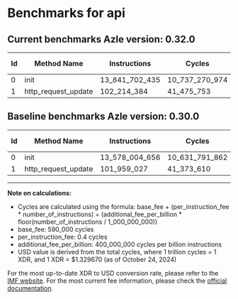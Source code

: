 # Benchmarks for api

## Current benchmarks Azle version: 0.32.0

| Id  | Method Name         | Instructions   | Cycles         | USD           | USD/Million Calls | Change                                |
| --- | ------------------- | -------------- | -------------- | ------------- | ----------------- | ------------------------------------- |
| 0   | init                | 13_841_702_435 | 10_737_270_974 | $0.0142770271 | $14_277.02        | <font color="red">+263_697_779</font> |
| 1   | http_request_update | 102_214_384    | 41_475_753     | $0.0000551491 | $55.14            | <font color="red">+255_357</font>     |

## Baseline benchmarks Azle version: 0.30.0

| Id  | Method Name         | Instructions   | Cycles         | USD           | USD/Million Calls |
| --- | ------------------- | -------------- | -------------- | ------------- | ----------------- |
| 0   | init                | 13_578_004_656 | 10_631_791_862 | $0.0141367747 | $14_136.77        |
| 1   | http_request_update | 101_959_027    | 41_373_610     | $0.0000550132 | $55.01            |

---

**Note on calculations:**

- Cycles are calculated using the formula: base_fee + (per_instruction_fee \* number_of_instructions) + (additional_fee_per_billion \* floor(number_of_instructions / 1_000_000_000))
- base_fee: 590_000 cycles
- per_instruction_fee: 0.4 cycles
- additional_fee_per_billion: 400_000_000 cycles per billion instructions
- USD value is derived from the total cycles, where 1 trillion cycles = 1 XDR, and 1 XDR = $1.329670 (as of October 24, 2024)

For the most up-to-date XDR to USD conversion rate, please refer to the [IMF website](https://www.imf.org/external/np/fin/data/rms_sdrv.aspx).
For the most current fee information, please check the [official documentation](https://internetcomputer.org/docs/current/developer-docs/gas-cost#execution).
